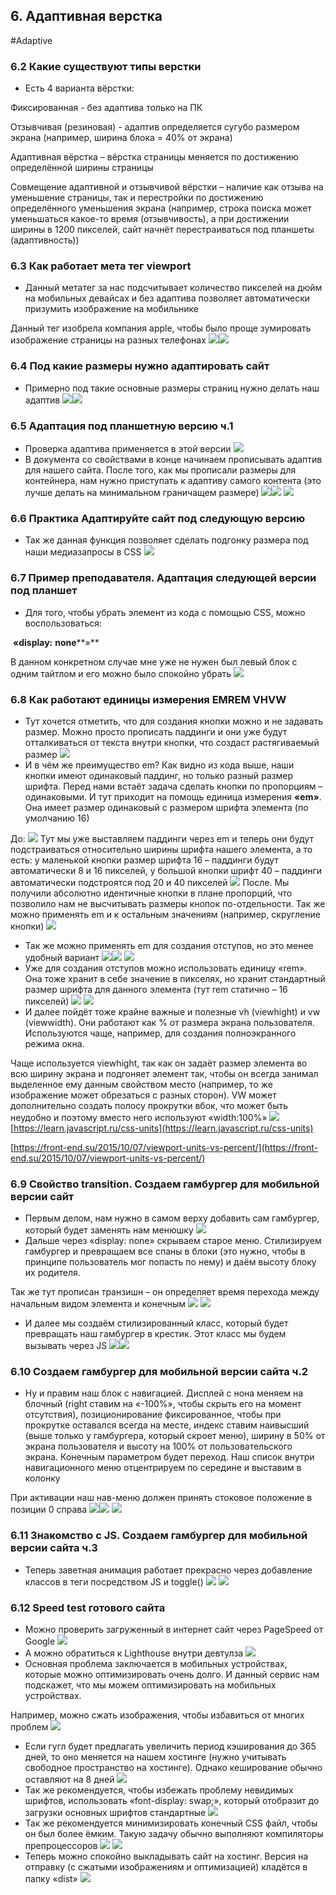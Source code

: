 ## **6. Адаптивная верстка**
#Adaptive 

### **6.2 Какие существуют типы верстки**

- Есть 4 варианта вёрстки:

Фиксированная - без адаптива только на ПК

Отзывчивая (резиновая) - адаптив определяется сугубо размером экрана (например, ширина блока = 40% от экрана)

Адаптивная вёрстка – вёрстка страницы меняется по достижению определённой ширины страницы

Совмещение адаптивной и отзывчивой вёрстки – наличие как отзыва на уменьшение страницы, так и перестройки по достижению определённого уменьшения экрана (например, строка поиска может уменьшаться какое-то время (отзывчивость), а при достижении ширины в 1200 пикселей, сайт начнёт перестраиваться под планшеты (адаптивность))

### **6.3 Как работает мета тег viewport**

- Данный метатег за нас подсчитывает количество пикселей на дюйм на мобильных девайсах и без адаптива позволяет автоматически призумить изображение на мобильнике

Данный тег изобрела компания apple, чтобы было проще зумировать изображение страницы на разных телефонах
![](_png/Pasted%20image%2020220908075120.png)![](_png/Pasted%20image%2020220908075125.png)
### **6.4 Под какие размеры нужно адаптировать сайт**

- Примерно под такие основные размеры страниц нужно делать наш адаптив
![](_png/Pasted%20image%2020220908080236.png)![](_png/Pasted%20image%2020220908080241.png)
### **6.5 Адаптация под планшетную версию ч.1**

- Проверка адаптива применяется в этой версии
![](_png/Pasted%20image%2020220908080249.png)
- В документа со свойствами в конце начинаем прописывать адаптив для нашего сайта. После того, как мы прописали размеры для контейнера, нам нужно приступать к адаптиву самого контента (это лучше делать на минимальном граничащем размере)
![](_png/Pasted%20image%2020220908080318.png)![](_png/Pasted%20image%2020220908080323.png) ![](_png/Pasted%20image%2020220908080332.png)
### **6.6 Практика Адаптируйте сайт под следующую версию**

- Так же данная функция позволяет сделать подгонку размера под наши медиазапросы в CSS
![](_png/Pasted%20image%2020220908080344.png)
### **6.7 Пример преподавателя. Адаптация следующей версии под планшет**

- Для того, чтобы убрать элемент из кода с помощью CSS, можно воспользоваться:

 **«****display****:** **none****»**

В данном конкретном случае мне уже не нужен был левый блок с одним тайтлом и его можно было спокойно убрать
![](_png/Pasted%20image%2020220908080354.png)
### **6.8 Как работают единицы измерения EMREM VHVW**

- Тут хочется отметить, что для создания кнопки можно и не задавать размер. Можно просто прописать паддинги и они уже будут отталкиваться от текста внутри кнопки, что создаст растягиваемый размер
![](_png/Pasted%20image%2020220908080407.png)
- И в чём же преимущество em? Как видно из кода выше, наши кнопки имеют одинаковый паддинг, но только разный размер шрифта. Перед нами встаёт задача сделать кнопки по пропорциям – одинаковыми. И тут приходит на помощь единица измерения **«****em****»**. Она имеет размер одинаковый с размером шрифта элемента (по умолчанию 16)

До:
![](_png/Pasted%20image%2020220908080414.png)
Тут мы уже выставляем паддинги через em и теперь они будут подстраиваться относительно ширины шрифта нашего элемента, а то есть: у маленькой кнопки размер шрифта 16 – паддинги будут автоматически 8 и 16 пикселей, у большой кнопки шрифт 40 – паддинги автоматически подстроятся под 20 и 40 пикселей
![](_png/Pasted%20image%2020220908080419.png)
После. Мы получили абсолютно идентичные кнопки в плане пропорций, что позволило нам не высчитывать размеры кнопок по-отдельности. Так же можно применять em и к остальным значениям (например, скругление кнопки)
![](_png/Pasted%20image%2020220908080424.png)
- Так же можно применять em для создания отступов, но это менее удобный вариант
![](_png/Pasted%20image%2020220908080430.png)![](_png/Pasted%20image%2020220908080435.png) 
![](_png/Pasted%20image%2020220908080441.png)
- Уже для создания отступов можно использовать единицу «rem». Она тоже хранит в себе значение в пикселях, но хранит стандартный размер шрифта для данного элемента (тут rem статично – 16 пикселей)
![](_png/Pasted%20image%2020220908080501.png) ![](_png/Pasted%20image%2020220908080509.png) 
- И далее пойдёт тоже крайне важные и полезные vh (viewhight) и vw (viewwidth). Они работают как % от размера экрана пользователя. Используются чаще, например, для создания полноэкранного режима окна.

Чаще используется viewhight, так как он задаёт размер элемента во всю ширину экрана и подгоняет элемент так, чтобы он всегда занимал выделенное ему данным свойством место (например, то же изображение может обрезаться с разных сторон). VW может дополнительно создать полосу прокрутки вбок, что может быть неудобно и поэтому вместо него используют «width:100%»
![](_png/Pasted%20image%2020220908080521.png)
[https://learn.javascript.ru/css-units](https://learn.javascript.ru/css-units)

[https://front-end.su/2015/10/07/viewport-units-vs-percent/](https://front-end.su/2015/10/07/viewport-units-vs-percent/)

### **6.9 Свойство transition. Создаем гамбургер для мобильной версии сайт**

- Первым делом, нам нужно в самом верху добавить сам гамбургер, который будет заменять нам менюшку
![](_png/Pasted%20image%2020220908080541.png)
- Дальше через «display: none» скрываем старое меню. Стилизируем гамбургер и превращаем все спаны в блоки (это нужно, чтобы в принципе пользователь мог попасть по нему) и даём высоту блоку их родителя.

Так же тут прописан транзишн – он определяет время перехода между начальным видом элемента и конечным
![](_png/Pasted%20image%2020220908080552.png) ![](_png/Pasted%20image%2020220908080600.png)
- И далее мы создаём стилизированный класс, который будет превращать наш гамбургер в крестик. Этот класс мы будем вызывать через JS
![](_png/Pasted%20image%2020220908080608.png)![](_png/Pasted%20image%2020220908080614.png)
### **6.10 Создаем гамбургер для мобильной версии сайта ч.2**

- Ну и правим наш блок с навигацией. Дисплей с нона меняем на блочный (right ставим на «-100%», чтобы скрыть его на момент отсутствия), позиционирование фиксированное, чтобы при прокрутке оставался всегда на месте, индекс ставим наивысший (выше только у гамбургера, который скроет меню), ширину в 50% от экрана пользователя и высоту на 100% от пользовательского экрана. Конечным параметром будет переход. Наш список внутри навигационного меню отцентрируем по середине и выставим в колонку

При активации наш нав-меню должен принять стоковое положение в позиции 0 справа
![](_png/Pasted%20image%2020220908080622.png)![](_png/Pasted%20image%2020220908080626.png) ![](_png/Pasted%20image%2020220908080634.png)
### **6.11 Знакомство с JS. Создаем гамбургер для мобильной версии сайта ч.3**

- Теперь заветная анимация работает прекрасно через добавление классов в теги посредством JS и toggle()
![](_png/Pasted%20image%2020220908080641.png) ![](_png/Pasted%20image%2020220908080646.png)
### **6.12 Speed test готового сайта**

- Можно проверить загруженный в интернет сайт через PageSpeed от Google
![](_png/Pasted%20image%2020220908080654.png)
- А можно обратиться к Lighthouse внутри девтулза
![](_png/Pasted%20image%2020220908080700.png)
- Основная проблема заключается в мобильных устройствах, которые можно оптимизировать очень долго. И данный сервис нам подскажет, что мы можем оптимизировать на мобильных устройствах.

Например, можно сжать изображения, чтобы избавиться от многих проблем
![](_png/Pasted%20image%2020220908080705.png)
- Если гугл будет предлагать увеличить период кэширования до 365 дней, то оно меняется на нашем хостинге (нужно учитывать свободное пространство на хостинге). Однако кеширование обычно оставляют на 8 дней
![](_png/Pasted%20image%2020220908080710.png)
- Так же рекомендуется, чтобы избежать проблему невидимых шрифтов, использовать «font-display: swap;», который отобразит до загрузки основных шрифтов стандартные
![](_png/Pasted%20image%2020220908080715.png)
- Так же рекомендуется минимизировать конечный CSS файл, чтобы он был более ёмким. Такую задачу обычно выполняют компиляторы препроцессоров
![](_png/Pasted%20image%2020220908080721.png) ![](_png/Pasted%20image%2020220908080727.png)
- Теперь можно спокойно выкладывать сайт на хостинг. Версия на отправку (с сжатыми изображениям и оптимизацией) кладётся в папку «dist»
![](_png/Pasted%20image%2020220908080740.png)